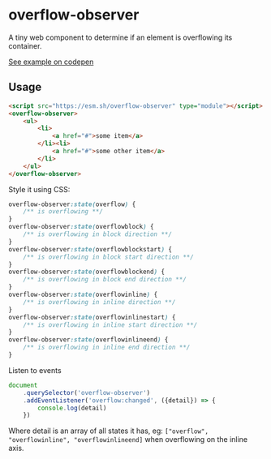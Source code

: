 # overflow-observer

A tiny web component to determine if an element is overflowing its container.

[See example on codepen](https://codepen.io/nocksock/pen/PwwjNbK?editors=1111)

## Usage

```html
<script src="https://esm.sh/overflow-observer" type="module"></script>
<overflow-observer>
    <ul>
        <li>
            <a href="#">some item</a>
        </li><li>
            <a href="#">some other item</a>
        </li>
    </ul>
</overflow-observer>
```

Style it using CSS:

```css
overflow-observer:state(overflow) {
    /** is overflowing **/
}
overflow-observer:state(overflowblock) {
    /** is overflowing in block direction **/
}
overflow-observer:state(overflowblockstart) {
    /** is overflowing in block start direction **/
}
overflow-observer:state(overflowblockend) {
    /** is overflowing in block end direction **/
}
overflow-observer:state(overflowinline) {
    /** is overflowing in inline direction **/
}
overflow-observer:state(overflowinlinestart) {
    /** is overflowing in inline start direction **/
}
overflow-observer:state(overflowinlineend) {
    /** is overflowing in inline end direction **/
}
```

Listen to events

```js
document
    .querySelector('overflow-observer')
    .addEventListener('overflow:changed', ({detail}) => {
        console.log(detail)
    })
```

Where detail is an array of all states it has, eg: `["overflow", "overflowinline", "overflowinlineend]` when overflowing on the inline axis.
